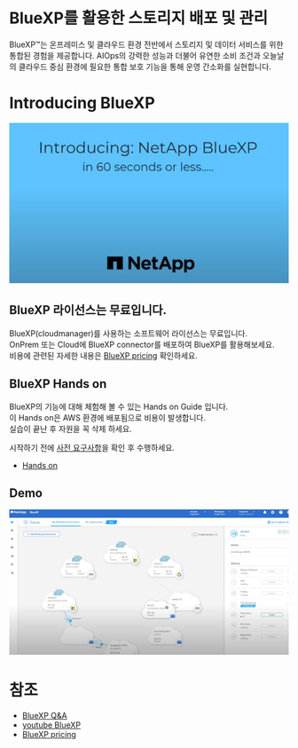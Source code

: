 # BlueXP를 활용한 스토리지 배포 및 관리
BlueXP™는 온프레미스 및 클라우드 환경 전반에서 스토리지 및 데이터 서비스를 위한 통합된 경험을 제공합니다. 
AIOps의 강력한 성능과 더불어 유연한 소비 조건과 오늘날의 클라우드 중심 환경에 필요한 통합 보호 기능을 통해 운영 간소화를 실현합니다.

# Introducing BlueXP
[![Alt text](./Image/introducing.png)](https://youtu.be/JI44xhuGGA4)

## BlueXP 라이선스는 무료입니다.
BlueXP(cloudmanager)를 사용하는 소프트웨어 라이선스는 무료입니다.</br>
OnPrem 또는 Cloud에 BlueXP connector를 배포하여 BlueXP를 활용해보세요.</br>
비용에 관련된 자세한 내용은 [BlueXP pricing](https://bluexp.netapp.com/pricing) 확인하세요.
## BlueXP Hands on
BlueXP의 기능에 대해 체험해 볼 수 있는 Hands on Guide 입니다. </br>
이 Hands on은 AWS 환경에 배포됨으로 비용이 발생합니다. </br>
실습이 끝난 후 자원을 꼭 삭제 하세요.

시작하기 전에 [사전 요구사항](./QuickStart/Lab_Pre_Requirement.md)을 확인 후 수행하세요.
- [Hands on](./Handson/readme.md)

## Demo
[![Alt text](./Image/Demoimage.png)](https://youtu.be/d8Tga4Oj3y8)

# 참조
- [BlueXP Q&A](https://docs.netapp.com/ko-kr/bluexp-classification/faq-cloud-compliance.html)
- [youtube BlueXP](https://www.youtube.com/@NetAppBlueXP/featured)
- [BlueXP pricing](https://bluexp.netapp.com/pricing)